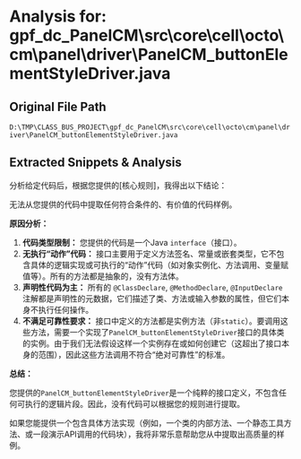 # Analysis for: gpf_dc_PanelCM\src\core\cell\octo\cm\panel\driver\PanelCM_buttonElementStyleDriver.java

## Original File Path
`D:\TMP\CLASS_BUS_PROJECT\gpf_dc_PanelCM\src\core\cell\octo\cm\panel\driver\PanelCM_buttonElementStyleDriver.java`

## Extracted Snippets & Analysis
分析给定代码后，根据您提供的[核心规则]，我得出以下结论：

无法从您提供的代码中提取任何符合条件的、有价值的代码样例。

**原因分析：**

1.  **代码类型限制：** 您提供的代码是一个Java `interface`（接口）。
2.  **无执行“动作”代码：** 接口主要用于定义方法签名、常量或嵌套类型，它不包含具体的逻辑实现或可执行的“动作”代码（如对象实例化、方法调用、变量赋值等）。所有的方法都是抽象的，没有方法体。
3.  **声明性代码为主：** 所有的 `@ClassDeclare`, `@MethodDeclare`, `@InputDeclare` 注解都是声明性的元数据，它们描述了类、方法或输入参数的属性，但它们本身不执行任何操作。
4.  **不满足可靠性要求：** 接口中定义的方法都是实例方法（非`static`）。要调用这些方法，需要一个实现了`PanelCM_buttonElementStyleDriver`接口的具体类的实例。由于我们无法假设这样一个实例存在或如何创建它（这超出了接口本身的范围），因此这些方法调用不符合“绝对可靠性”的标准。

**总结：**

您提供的`PanelCM_buttonElementStyleDriver`是一个纯粹的接口定义，不包含任何可执行的逻辑片段。因此，没有代码可以根据您的规则进行提取。

如果您能提供一个包含具体方法实现（例如，一个类的内部方法、一个静态工具方法、或一段演示API调用的代码块），我将非常乐意帮助您从中提取出高质量的样例。